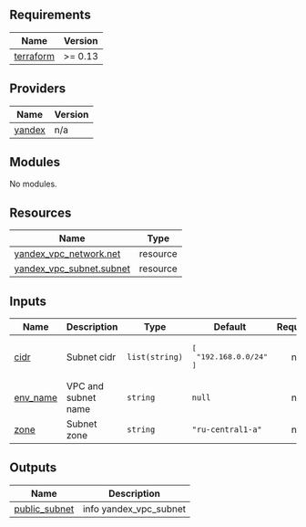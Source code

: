 ## Requirements

| Name | Version |
|------|---------|
| <a name="requirement_terraform"></a> [terraform](#requirement\_terraform) | >= 0.13 |

## Providers

| Name | Version |
|------|---------|
| <a name="provider_yandex"></a> [yandex](#provider\_yandex) | n/a |

## Modules

No modules.

## Resources

| Name | Type |
|------|------|
| [yandex_vpc_network.net](https://registry.terraform.io/providers/yandex-cloud/yandex/latest/docs/resources/vpc_network) | resource |
| [yandex_vpc_subnet.subnet](https://registry.terraform.io/providers/yandex-cloud/yandex/latest/docs/resources/vpc_subnet) | resource |

## Inputs

| Name | Description | Type | Default | Required |
|------|-------------|------|---------|:--------:|
| <a name="input_cidr"></a> [cidr](#input\_cidr) | Subnet cidr | `list(string)` | <pre>[<br>  "192.168.0.0/24"<br>]</pre> | no |
| <a name="input_env_name"></a> [env\_name](#input\_env\_name) | VPC and subnet name | `string` | `null` | no |
| <a name="input_zone"></a> [zone](#input\_zone) | Subnet zone | `string` | `"ru-central1-a"` | no |

## Outputs

| Name | Description |
|------|-------------|
| <a name="output_public_subnet"></a> [public\_subnet](#output\_public\_subnet) | info yandex\_vpc\_subnet |
